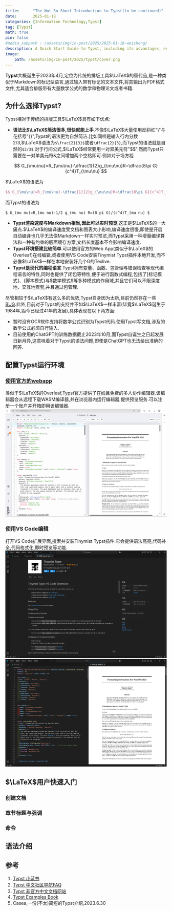 ```yaml
---
title:      "The Not So Short Introduction to Typst(to be continued)"
date:       2025-01-18
categories: [Information Technology,Typst]
tag: [Typst]
math: true
pin: false
#media_subpath : /assets/img/in-post/2025/2025-01-18-weicheng/
description: A Quick Start Guide to Typst, including its advantages, environment setup, and syntax.
image: 
    path: /assets/img/in-post/2025/typst/cover.png
---
```



**Typst**大概诞生于2023年4月,定位为传统的排版工具$\LaTeX$的替代品,是一种类似于Markdown的标记型语言,通过输入带有标记的文本文件,将其输出为PDF格式文件,尤其适合排版带有大量数学公式的数学和物理论文或者书籍.
## 为什么选择Typst?
Typst相对于传统的排版工具$\LaTeX$具有如下优点:

- **语法比$\LaTeX$简洁很多,很快就能上手**.不像$\LaTeX$大量使用反斜杠"\\"与花括号"\{\}",Typst的语法更为自然简洁.比如同样是输入行内分数2/3,$\LaTeX$语法为`$\frac{2}{3}$`或者`\dfrac{2}{3}`,而Typst的语法就是自然的`$2/3$`.对于行间公式,$\LaTeX$经常要用一对双美元符"$$",然而Typst只需要在一对单美元符&之间增加两个空格即可.例如对于场方程

$$ G_{\mu\nu}=R_{\mu\nu}-\dfrac{1}{2}g_{\mu\nu}R=\dfrac{8\pi G}{c^4}T_{\mu\nu} $$ 

$\LaTeX$的语法为
```latex
$$ G_{\mu\nu}=R_{\mu\nu}-\dfrac{1}{2}g_{\mu\nu}R=\dfrac{8\pi G}{c^4}T_{\mu\nu} $$ 
```
而Typst的语法为
```typst
$ G_(mu nu)=R_(mu nu)-1/2 g_(mu nu) R=(8 pi G)/(c^4)T_(mu nu) $
```
- **Typst渲染速度与Markdown相当,因此可以实时预览**,这正是$\LaTeX$的一大痛点.$\LaTeX$的编译速度受文档和图表大小影响,编译速度很慢,即使是开启自动编译也几乎无法像Markdown一样实时预览,而Typst采用一种增量编译算法和一种有约束的版面缓存方案,文档长度基本不会影响编译速度.
- **Typst环境搭建比较简单**.可以使用官方的Web App(类似于$\LaTeX$的Overleaf)在线编辑,或者使用VS Code安装Tinymist Typst插件本地开发,而不必像$\LaTeX$一样在本地安装好几个G的Texlive.
-  **Typst是现代的编程语言**.Typst拥有变量、函数、包管理与错误检查等现代编程语言的特性,同时也提供了闭包等特性,便于进行函数式编程,包括了[标记模式]、\{脚本模式\}与\$数学模式\$等多种模式的作用域,并且它们可以不限深度地、交互地嵌套,并且通过包管理.



尽管相较于$\LaTeX$有这么多的优势,Typst自身因为太新,目前仍然存在一些[BUG](https://github.com/typst/typst/issues).此外,目前对于Typst的支持并不如$\LaTeX$一样丰富(毕竟$\LaTeX$诞生于1984年,距今已经过41年的发展),具体表现在以下两方面:

- 暂时没有OCR软件支持将数学公式识别为Typst代码.使用Typst写文档,涉及的数学公式必须自行输入.
- 目前使用的ChatGPT的训练数据截止2023年10月,而Typst自诞生之日起发展日新月异,这意味着对于Typst的语法问题,即使是ChatGPT也无法给出准确的回答.

## 配置Typst运行环境

### [使用官方的webapp](https://typst.app/)
类似于$\LaTeX$的Overleaf,Typst官方提供了在线且免费的多人协作编辑器.该编辑器会从远程下载WASM编译器,并在浏览器内运行编辑器,提供预览服务.可以注册一个账户并开箱即用该编辑器.
![官方的webapp](/assets/img/in-post/2025/typst/1.png)

### 使用VS Code编辑
打开VS Code扩展界面,搜索并安装Tinymist Typst插件.它会提供语法高亮,代码补全,代码格式化,即时预览等功能.
![官方的webapp](/assets/img/in-post/2025/typst/2.png)
![官方的webapp](/assets/img/in-post/2025/typst/3.png)

## $\LaTeX$用户快速入门
### 创建文档
### 章节标题与强调
### 命令
## 语法介绍









## 参考
1. [Typst 小蓝书](https://typst-doc-cn.github.io/tutorial/)
2. [Typst 中文社区导航FAQ](https://typst-doc-cn.github.io/guide)
3. [Typst 非官方中文文档网站](https://typst-doc-cn.github.io/docs/)
4. [Typst Examples Book](https://sitandr.github.io/typst-examples-book/book/)
5. Casea,一份(不太)简短的Typst介绍,2023.6.30
